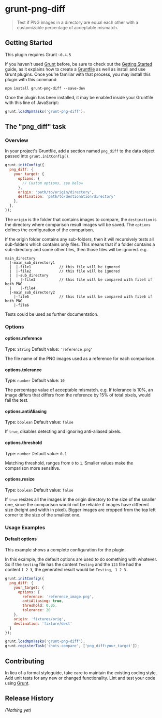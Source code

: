 # grunt-png-diff

> Test if PNG images in a directory are equal each other with a customizable percentage of acceptable mismatch.

## Getting Started
This plugin requires Grunt `~0.4.5`

If you haven't used [Grunt](http://gruntjs.com/) before, be sure to check out the [Getting Started](http://gruntjs.com/getting-started) guide, as it explains how to create a [Gruntfile](http://gruntjs.com/sample-gruntfile) as well as install and use Grunt plugins. Once you're familiar with that process, you may install this plugin with this command:

```shell
npm install grunt-png-diff --save-dev
```

Once the plugin has been installed, it may be enabled inside your Gruntfile with this line of JavaScript:

```js
grunt.loadNpmTasks('grunt-png-diff');
```

## The "png_diff" task

### Overview
In your project's Gruntfile, add a section named `png_diff` to the data object passed into `grunt.initConfig()`.

```js
grunt.initConfig({
  png_diff: {
    your_target: {
      options: {
        // Custom options, see below
      },
      origin: 'path/to/origin/directory',
      destination: 'path/to/destionation/directory'
    },
  },
});
```

The `origin` is the folder that contains images to compare, the `destination` is the directory where comparison result
images will be saved. The `options` defines the configuration of the comparison.

If the origin folder contains any sub-folders, then it will recursively tests all sub-folders which contains only files.
This means that if a folder contains a sub-directory and some other files, then those files will be ignored.
e.g.
```
main_directory
  |-main_sub_directory1
  |  |-file1             // this file will be ignored
  |  |-file2             // this file will be ignored
  |  |-sub_directory
  |    |-file3           // this file will be compared with file4 if both PNG
  |    |-file4
  |-main_sub_directory2
    |-file5              // this file will be compared with file6 if both PNG
    |-file6
```
Tests could be used as further documentation.

### Options

#### options.reference
Type: `String`
Default value: `'reference.png'`

The file name of the PNG images used as a reference for each comparison.

#### options.tolerance
Type: `number`
Default value: `10`

The percentage value of acceptable mismatch. e.g. If tolerance is 10%, an image differs that differs from the reference
by 15% of total pixels, would fail the test.

#### options.antiAliasing
Type: `boolean`
Default value: `false`

If `true`, disables detecting and ignoring anti-aliased pixels.

#### options.threshold
Type: `number`
Default value: `0.1`

Matching threshold, ranges from `0` to `1`. Smaller values make the comparison more sensitive.

#### options.resize
Type: `boolean`
Default value: `false`

If `true` resizes all the images in the origin directory to the size of the smaller one, since the comparison would not
be reliable if images have different size (height and width in pixel). Bigger images are cropped from the top left
corner to the size of the smallest one.

### Usage Examples

#### Default options
This example shows a complete configuration for the plugin.

In this example, the default options are used to do something with whatever. So if the `testing` file has the content `Testing` and the `123` file had the content `1 2 3`, the generated result would be `Testing, 1 2 3.`

```js
grunt.initConfig({
  png_diff: {
    your_target: {
      options: {
        reference: 'reference_image.png',
        antiAliasing: true,
        threshold: 0.05,
        tolerance: 20
    },
    origin: 'fixtures/orig',
    destination: 'fixture/dest'
  }
});

grunt.loadNpmTasks('grunt-png-diff');
grunt.registerTask('shots-compare', ['png_diff:your_target']);
```
## Contributing
In lieu of a formal styleguide, take care to maintain the existing coding style. Add unit tests for any new or changed functionality. Lint and test your code using [Grunt](http://gruntjs.com/).

## Release History
_(Nothing yet)_
